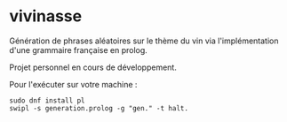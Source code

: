 # vivinasse

Génération de phrases aléatoires sur le thème du vin via l'implémentation d'une grammaire française en prolog.

Projet personnel en cours de développement.

Pour l'exécuter sur votre machine :

```
sudo dnf install pl
swipl -s generation.prolog -g "gen." -t halt.
```
